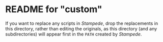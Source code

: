 # README for "custom"

If you want to replace any scripts in *Stampede*, drop the replacements in this directory, rather than editing the originals, as this directory (and any subdirectories) will appear first in the `PATH` created by *Stampede*.

